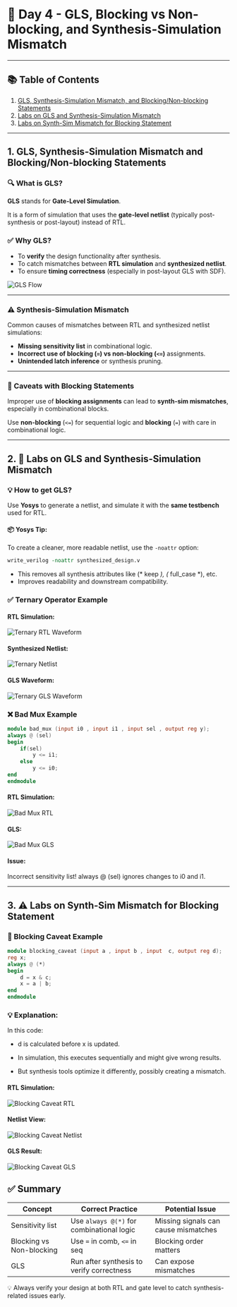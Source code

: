 # 🧠 Day 4 - GLS, Blocking vs Non-blocking, and Synthesis-Simulation Mismatch

---

## 📚 Table of Contents

1. [GLS, Synthesis-Simulation Mismatch, and Blocking/Non-blocking Statements](#1-gls-synthesis-simulation-mismatch-and-blockingnon-blocking-statements)  
2. [Labs on GLS and Synthesis-Simulation Mismatch](#2-labs-on-gls-and-synthesis-simulation-mismatch)  
3. [Labs on Synth-Sim Mismatch for Blocking Statement](#3-labs-on-synth-sim-mismatch-for-blocking-statement)

---

## 1. GLS, Synthesis-Simulation Mismatch and Blocking/Non-blocking Statements

### 🔍 What is GLS?

**GLS** stands for **Gate-Level Simulation**.

It is a form of simulation that uses the **gate-level netlist** (typically post-synthesis or post-layout) instead of RTL.

### ✅ Why GLS?

- To **verify** the design functionality after synthesis.
- To catch mismatches between **RTL simulation** and **synthesized netlist**.
- To ensure **timing correctness** (especially in post-layout GLS with SDF).
  
![GLS Flow](GLS_flow.png)

---

### ⚠️ Synthesis-Simulation Mismatch

Common causes of mismatches between RTL and synthesized netlist simulations:

- **Missing sensitivity list** in combinational logic.
- **Incorrect use of blocking (`=`) vs non-blocking (`<=`)** assignments.
- **Unintended latch inference** or synthesis pruning.

---

### 🔁 Caveats with Blocking Statements

Improper use of **blocking assignments** can lead to **synth-sim mismatches**, especially in combinational blocks.

Use **non-blocking** (`<=`) for sequential logic and **blocking** (`=`) with care in combinational logic.

---

## 2. 🧪 Labs on GLS and Synthesis-Simulation Mismatch

### 💡 How to get GLS?

Use **Yosys** to generate a netlist, and simulate it with the **same testbench** used for RTL.

#### 📦 Yosys Tip:

To create a cleaner, more readable netlist, use the `-noattr` option:

```tcl
write_verilog -noattr synthesized_design.v
```
- This removes all synthesis attributes like (* keep *), (* full_case *), etc.
- Improves readability and downstream compatibility.



### ✅ Ternary Operator Example
#### RTL Simulation:
![Ternary RTL Waveform](Images/ter_wave.png)

#### Synthesized Netlist:
![Ternary Netlist](Images/ter_net.png)

#### GLS Waveform:
![Ternary GLS Waveform](Images/ter_wave_gls.png)

### ❌ Bad Mux Example

```verilog
module bad_mux (input i0 , input i1 , input sel , output reg y);
always @ (sel)
begin
	if(sel)
		y <= i1;
	else 
		y <= i0;
end
endmodule
```
#### RTL Simulation:
![Bad Mux RTL](Images/bad_mux.png)

#### GLS:
![Bad Mux GLS](Images/bad_mux_gls.png)

#### Issue:
Incorrect sensitivity list! always @ (sel) ignores changes to i0 and i1.

---

## 3. ⚠️ Labs on Synth-Sim Mismatch for Blocking Statement

### 🔁 Blocking Caveat Example
```verilog
module blocking_caveat (input a , input b , input  c, output reg d); 
reg x;
always @ (*)
begin
	d = x & c;
	x = a | b;
end
endmodule
```
### 💡 Explanation:

In this code:

- d is calculated before x is updated.

- In simulation, this executes sequentially and might give wrong results.

- But synthesis tools optimize it differently, possibly creating a mismatch.

#### RTL Simulation:
![Blocking Caveat RTL](Images/blo_cav.png)

#### Netlist View:
![Blocking Caveat Netlist](Images/blo_cav_net.png)

#### GLS Result:
![Blocking Caveat GLS](Images/blo_cav_gls.png)

## ✅ Summary

| Concept               | Correct Practice                     | Potential Issue                      |
|-----------------------|--------------------------------------|--------------------------------------|
| Sensitivity list      | Use `always @(*)` for combinational logic | Missing signals can cause mismatches |
| Blocking vs Non-blocking | Use `=` in comb, `<=` in seq         | Blocking order matters               |
| GLS                   | Run after synthesis to verify correctness | Can expose mismatches                |


💡 Always verify your design at both RTL and gate level to catch synthesis-related issues early.


